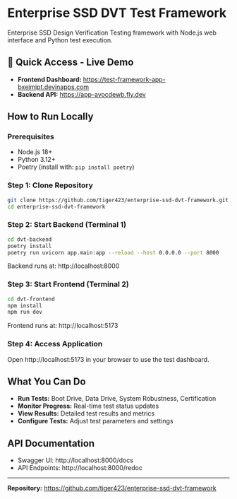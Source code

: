 # Enterprise SSD DVT Test Framework

Enterprise SSD Design Verification Testing framework with Node.js web interface and Python test execution.

## 🚀 Quick Access - Live Demo

- **Frontend Dashboard:** https://test-framework-app-bxejmipt.devinapps.com
- **Backend API:** https://app-avocdewb.fly.dev

## How to Run Locally

### Prerequisites
- Node.js 18+
- Python 3.12+
- Poetry (install with: `pip install poetry`)

### Step 1: Clone Repository
```bash
git clone https://github.com/tiger423/enterprise-ssd-dvt-framework.git
cd enterprise-ssd-dvt-framework
```

### Step 2: Start Backend (Terminal 1)
```bash
cd dvt-backend
poetry install
poetry run uvicorn app.main:app --reload --host 0.0.0.0 --port 8000
```
Backend runs at: http://localhost:8000

### Step 3: Start Frontend (Terminal 2)
```bash
cd dvt-frontend
npm install
npm run dev
```
Frontend runs at: http://localhost:5173

### Step 4: Access Application
Open http://localhost:5173 in your browser to use the test dashboard.

## What You Can Do

- **Run Tests:** Boot Drive, Data Drive, System Robustness, Certification
- **Monitor Progress:** Real-time test status updates
- **View Results:** Detailed test results and metrics
- **Configure Tests:** Adjust test parameters and settings

## API Documentation
- Swagger UI: http://localhost:8000/docs
- API Endpoints: http://localhost:8000/redoc

---
**Repository:** https://github.com/tiger423/enterprise-ssd-dvt-framework
